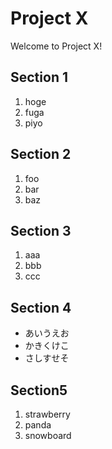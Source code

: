 Project X
===

Welcome to Project X!

Section 1
----

1. hoge
2. fuga
3. piyo

Section 2
----

1. foo
2. bar
3. baz

Section 3
----

1. aaa
2. bbb
3. ccc

Section 4
----

* あいうえお
* かきくけこ
* さしすせそ

Section5
----

1. strawberry
2. panda
3. snowboard
